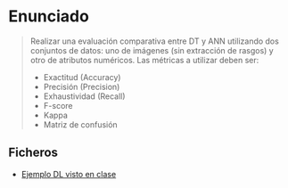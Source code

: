 # Enunciado
> Realizar una evaluación comparativa entre DT y ANN utilizando dos conjuntos de datos: uno de imágenes (sin extracción de rasgos) y otro de atributos numéricos.
Las métricas a utilizar deben ser:
> - Exactitud (Accuracy)
> - Precisión (Precision)
> - Exhaustividad (Recall)
> - F-score
> - Kappa
> - Matriz de confusión

## Ficheros
* [Ejemplo DL visto en clase](./dl_xample.py)
